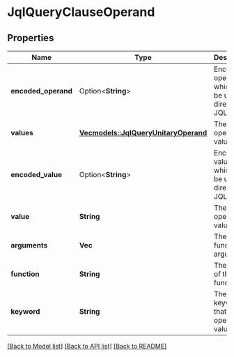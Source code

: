 # JqlQueryClauseOperand

## Properties

Name | Type | Description | Notes
------------ | ------------- | ------------- | -------------
**encoded_operand** | Option<**String**> | Encoded operand, which can be used directly in a JQL query. | [optional]
**values** | [**Vec<models::JqlQueryUnitaryOperand>**](JqlQueryUnitaryOperand.md) | The list of operand values. | 
**encoded_value** | Option<**String**> | Encoded value, which can be used directly in a JQL query. | [optional]
**value** | **String** | The operand value. | 
**arguments** | **Vec<String>** | The list of function arguments. | 
**function** | **String** | The name of the function. | 
**keyword** | **String** | The keyword that is the operand value. | 

[[Back to Model list]](../README.md#documentation-for-models) [[Back to API list]](../README.md#documentation-for-api-endpoints) [[Back to README]](../README.md)


